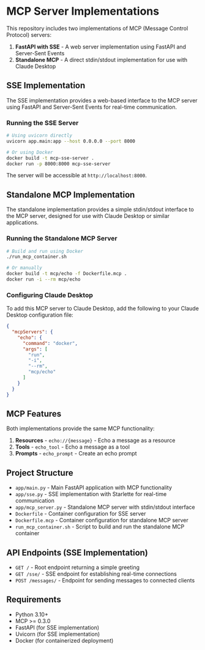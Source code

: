 # MCP Server Implementations

This repository includes two implementations of MCP (Message Control Protocol) servers:

1. **FastAPI with SSE** - A web server implementation using FastAPI and Server-Sent Events
2. **Standalone MCP** - A direct stdin/stdout implementation for use with Claude Desktop

## SSE Implementation

The SSE implementation provides a web-based interface to the MCP server using FastAPI and Server-Sent Events for real-time communication.

### Running the SSE Server

```bash
# Using uvicorn directly
uvicorn app.main:app --host 0.0.0.0 --port 8000

# Or using Docker
docker build -t mcp-sse-server .
docker run -p 8000:8000 mcp-sse-server
```

The server will be accessible at `http://localhost:8000`.

## Standalone MCP Implementation

The standalone implementation provides a simple stdin/stdout interface to the MCP server, designed for use with Claude Desktop or similar applications.

### Running the Standalone MCP Server

```bash
# Build and run using Docker
./run_mcp_container.sh

# Or manually
docker build -t mcp/echo -f Dockerfile.mcp .
docker run -i --rm mcp/echo
```

### Configuring Claude Desktop

To add this MCP server to Claude Desktop, add the following to your Claude Desktop configuration file:

```json
{
  "mcpServers": {
    "echo": {
      "command": "docker",
      "args": [
        "run",
        "-i",
        "--rm",
        "mcp/echo"
      ]
    }
  }
}
```

## MCP Features

Both implementations provide the same MCP functionality:

1. **Resources** - `echo://{message}` - Echo a message as a resource
2. **Tools** - `echo_tool` - Echo a message as a tool
3. **Prompts** - `echo_prompt` - Create an echo prompt

## Project Structure

- `app/main.py` - Main FastAPI application with MCP functionality
- `app/sse.py` - SSE implementation with Starlette for real-time communication
- `app/mcp_server.py` - Standalone MCP server with stdin/stdout interface
- `Dockerfile` - Container configuration for SSE server
- `Dockerfile.mcp` - Container configuration for standalone MCP server
- `run_mcp_container.sh` - Script to build and run the standalone MCP container

## API Endpoints (SSE Implementation)

- `GET /` - Root endpoint returning a simple greeting
- `GET /sse/` - SSE endpoint for establishing real-time connections
- `POST /messages/` - Endpoint for sending messages to connected clients

## Requirements

- Python 3.10+
- MCP >= 0.3.0
- FastAPI (for SSE implementation)
- Uvicorn (for SSE implementation)
- Docker (for containerized deployment)
